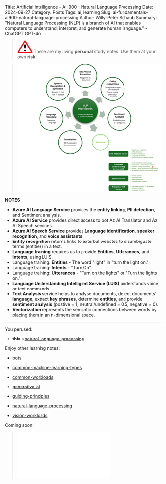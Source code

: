 Title: Artificial Intelligence - AI-900 - Natural Language Processing
Date: 2024-09-27
Category: Posts 
Tags: ai, learning
Slug: ai-fundamentals-ai900-natural-language-processing
Author: Willy-Peter Schaub
Summary: "Natural Language Processing (NLP) is a branch of AI that enables computers to understand, interpret, and generate human language." - ChatGPT GPT-4o

>
>![alert](../images/alert-tiny.png)
>These are my living **personal** study notes. Use them at your own **risk**!
>

> ![natural-language-processing](../images/ai-fundamentals-ai900-natural-language-processing.png) 

**NOTES**

- **Azure AI Language Service** provides the **entity linking**, **PII detection**, and Sentiment analysis.
- **Azure AI Service** provides direct access to bot Az AI Translator and Az AI Speech services.
- **Azure AI Speech Service** provides **Language identification**, **speaker recognition**, and **voice assistants**.
- **Entity recognition** returns links to exterbal webstes to disambiguate terms (entities) in a text.
- **Language training** requires us to provide **Entities**, **Utterances**, and **Intents**, using LUIS.
- Language training: **Entities** - The word "light" in "turn the light on."
- Language training: **Intents** - "Turn On".
- Language training: **Utterances** - "Turn on the lights" or "Turn the lights on."
- **Language Understanding Intelligent Service (LUIS)** understands voice or text commands.
- **Text Analysis** service helps to analyse documents, detect documents' **language**, extract **key phrases**, determine **entities**, and provide **sentiment analysis** (postive = 1, neutral/undefined = 0.5, negative = 0).
- **Vectorization** represents the semantic connections between words by placing them in an n-dimensional space.

---

You perused:

- **this->**[natural-language-processing](/ai-fundamentals-ai900-natural-language-processing.html)

Enjoy other learning notes:

- [bots](/ai-fundamentals-ai900-bots.html)
- [common-machine-learning-types](/ai-fundamentals-ai900-common-machine-learning-types.html)
- [common-workloads](/ai-fundamentals-ai900-common-workloads.html)
- [generative-ai](/ai-fundamentals-ai900-generative-ai.html)
- [guiding-principles](/ai-fundamentals-ai900-ai-guiding-principles.html)
- [natural-language-processing](/ai-fundamentals-ai900-natural-language-processing.html)

- [vision-workloads](/ai-fundamentals-ai900-vision-workloads.html)

Coming soon:

> ![ai-900 poster](../images/ai-fundamentals-ai900-poster.html)

